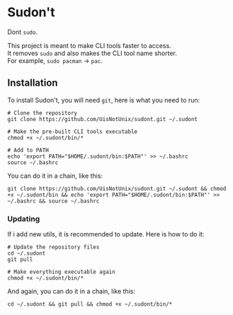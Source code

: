 # Sudon't
Dont `sudo`.

This project is meant to make CLI tools faster to access.   
It removes `sudo` and also makes the CLI tool name shorter.   
For example, `sudo pacman` -> `pac`.

## Installation
To install Sudon't, you will need `git`, here is what you need to run:
```
# Clone the repository
git clone https://github.com/UisNotUnix/sudont.git ~/.sudont

# Make the pre-built CLI tools executable
chmod +x ~/.sudont/bin/*

# Add to PATH
echo 'export PATH="$HOME/.sudont/bin:$PATH"' >> ~/.bashrc
source ~/.bashrc
```
You can do it in a chain, like this:
```
git clone https://github.com/UisNotUnix/sudont.git ~/.sudont && chmod +x ~/.sudont/bin && echo 'export PATH="$HOME/.sudont/bin:$PATH"' >> ~/.bashrc && source ~/.bashrc
```
### Updating
If i add new utils, it is recommended to update. Here is how to do it:
```
# Update the repository files
cd ~/.sudont
git pull

# Make everything executable again
chmod +x ~/.sudont/bin/*
```
And again, you can do it in a chain, like this:
```
cd ~/.sudont && git pull && chmod +x ~/.sudont/bin/*
```
